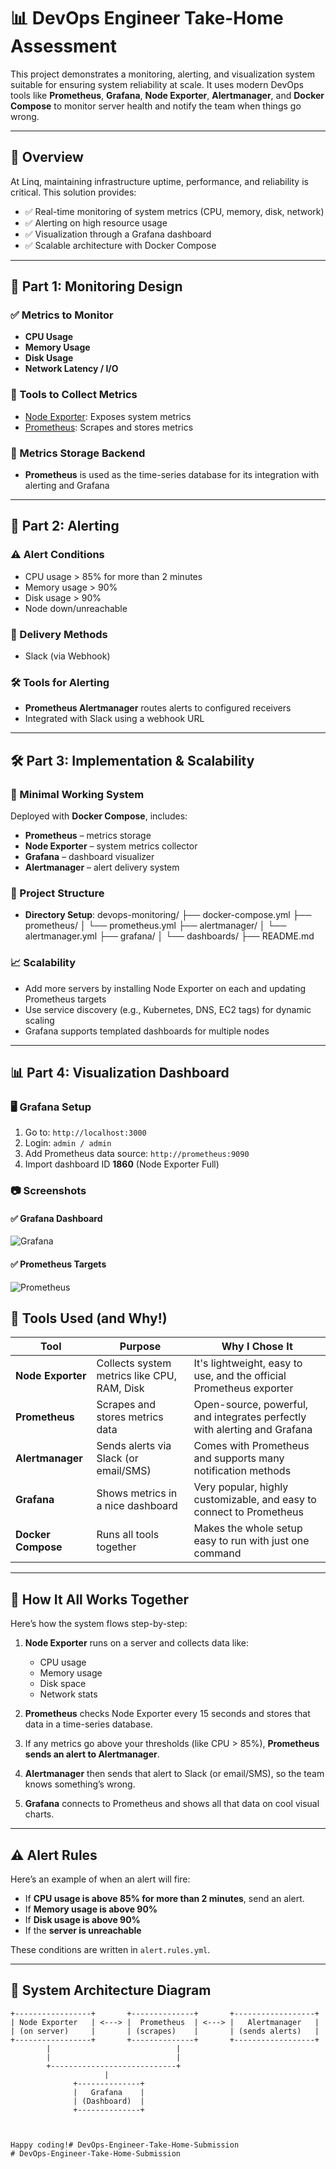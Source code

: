 # 📊 DevOps Engineer Take-Home Assessment

This project demonstrates a monitoring, alerting, and visualization system suitable for ensuring system reliability at scale. It uses modern DevOps tools like **Prometheus**, **Grafana**, **Node Exporter**, **Alertmanager**, and **Docker Compose** to monitor server health and notify the team when things go wrong.

---

## 📌 Overview

At Linq, maintaining infrastructure uptime, performance, and reliability is critical. This solution provides:

- ✅ Real-time monitoring of system metrics (CPU, memory, disk, network)
- ✅ Alerting on high resource usage
- ✅ Visualization through a Grafana dashboard
- ✅ Scalable architecture with Docker Compose

---

## 🚀 Part 1: Monitoring Design

### ✅ Metrics to Monitor
- **CPU Usage**
- **Memory Usage**
- **Disk Usage**
- **Network Latency / I/O**

### 🧰 Tools to Collect Metrics
- [Node Exporter](https://github.com/prometheus/node_exporter): Exposes system metrics
- [Prometheus](https://prometheus.io): Scrapes and stores metrics


### 💾 Metrics Storage Backend
- **Prometheus** is used as the time-series database for its integration with alerting and Grafana

---

## 🚨 Part 2: Alerting

### ⚠️ Alert Conditions
- CPU usage > 85% for more than 2 minutes
- Memory usage > 90%
- Disk usage > 90%
- Node down/unreachable

### 🔔 Delivery Methods
- Slack (via Webhook)

### 🛠️ Tools for Alerting
- **Prometheus Alertmanager** routes alerts to configured receivers
- Integrated with Slack using a webhook URL

---

## 🛠️ Part 3: Implementation & Scalability

### 🧪 Minimal Working System
Deployed with **Docker Compose**, includes:

- **Prometheus** – metrics storage
- **Node Exporter** – system metrics collector
- **Grafana** – dashboard visualizer
- **Alertmanager** – alert delivery system

### 📂 Project Structure



- **Directory Setup**:
devops-monitoring/
├── docker-compose.yml
├── prometheus/
│   └── prometheus.yml
├── alertmanager/
│   └── alertmanager.yml
├── grafana/
│   └── dashboards/
├── README.md


### 📈 Scalability
- Add more servers by installing Node Exporter on each and updating Prometheus targets
- Use service discovery (e.g., Kubernetes, DNS, EC2 tags) for dynamic scaling
- Grafana supports templated dashboards for multiple nodes

---

## 📊 Part 4: Visualization Dashboard

### 🖥️ Grafana Setup

1. Go to: `http://localhost:3000`
2. Login: `admin / admin`
3. Add Prometheus data source: `http://prometheus:9090`
4. Import dashboard ID **1860** (Node Exporter Full)

### 📷 Screenshots

#### ✅ Grafana Dashboard
![Grafana](screenshots/grafana_dashboard.png)

#### ✅ Prometheus Targets
![Prometheus](screenshots/prometheus-targets.png)


## 🧱 Tools Used (and Why!)

| Tool             | Purpose | Why I Chose It |
|------------------|---------|----------------|
| **Node Exporter** | Collects system metrics like CPU, RAM, Disk | It's lightweight, easy to use, and the official Prometheus exporter |
| **Prometheus**   | Scrapes and stores metrics data | Open-source, powerful, and integrates perfectly with alerting and Grafana |
| **Alertmanager** | Sends alerts via Slack (or email/SMS) | Comes with Prometheus and supports many notification methods |
| **Grafana**      | Shows metrics in a nice dashboard | Very popular, highly customizable, and easy to connect to Prometheus |
| **Docker Compose** | Runs all tools together | Makes the whole setup easy to run with just one command |

---

## 🔄 How It All Works Together

Here’s how the system flows step-by-step:

1. **Node Exporter** runs on a server and collects data like:
   - CPU usage
   - Memory usage
   - Disk space
   - Network stats

2. **Prometheus** checks Node Exporter every 15 seconds and stores that data in a time-series database.

3. If any metrics go above your thresholds (like CPU > 85%), **Prometheus sends an alert to Alertmanager**.

4. **Alertmanager** then sends that alert to Slack (or email/SMS), so the team knows something’s wrong.

5. **Grafana** connects to Prometheus and shows all that data on cool visual charts.

---

## ⚠️ Alert Rules

Here’s an example of when an alert will fire:

- If **CPU usage is above 85% for more than 2 minutes**, send an alert.
- If **Memory usage is above 90%**
- If **Disk usage is above 90%**
- If the **server is unreachable**

These conditions are written in `alert.rules.yml`.

---

## 🧪 System Architecture Diagram

```plaintext
+-----------------+       +--------------+       +------------------+
| Node Exporter   | <---> |  Prometheus  | <---> |   Alertmanager   |
| (on server)     |       | (scrapes)    |       | (sends alerts)   |
+-----------------+       +--------------+       +------------------+
        |                            |
        |                            |
        +----------------------------+
                     |
              +--------------+
              |   Grafana    |
              | (Dashboard)  |
              +--------------+



Happy coding!# DevOps-Engineer-Take-Home-Submission
# DevOps-Engineer-Take-Home-Submission
